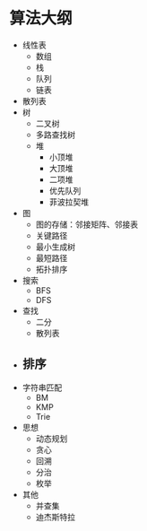# 算法大纲



- 线性表
  - 数组
  - 栈
  - 队列
  - 链表
- 散列表
- 树
  - 二叉树
  - 多路查找树
  - 堆
    - 小顶堆
    - 大顶堆
    - 二项堆
    - 优先队列
    - 菲波拉契堆
- 图
  - 图的存储：邻接矩阵、邻接表
  - 关键路径
  - 最小生成树
  - 最短路径
  - 拓扑排序
- 搜索
  - BFS
  - DFS
- 查找
  - 二分
  - 散列表
- 排序
  - 
- 字符串匹配
  - BM
  - KMP
  - Trie
- 思想
  - 动态规划
  - 贪心
  - 回溯
  - 分治
  - 枚举
- 其他
  - 并查集
  - 迪杰斯特拉

